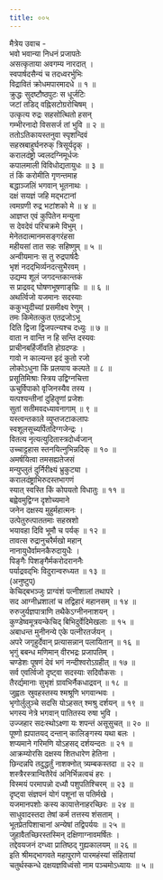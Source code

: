 ```yaml
---
title: ००५
---
```

मैत्रेय उवाच -  
भवो भवान्या निधनं प्रजापतेः  
असत्कृताया अवगम्य नारदात् ।  
स्वपार्षदसैन्यं च तदध्वरर्भुभिः  
विद्रावितं क्रोधमपारमादधे ॥ १ ॥  
क्रुद्धः सुदष्टौष्ठपुटः स धूर्जटिः  
जटां तडिद् वह्निसटोग्ररोचिषम् ।  
उत्कृत्य रुद्रः सहसोत्थितो हसन्  
गम्भीरनादो विससर्ज तां भुवि ॥ २ ॥  
ततोऽतिकायस्तनुवा स्पृशन्दिवं  
सहस्रबाहुर्घनरुक् त्रिसूर्यदृक् ।  
करालदंष्ट्रो ज्वलदग्निमूर्धजः  
कपालमाली विविधोद्यतायुधः ॥ ३ ॥  
तं किं करोमीति गृणन्तमाह  
बद्धाञ्जलिं भगवान् भूतनाथः ।  
दक्षं सयज्ञं जहि मद्‍भटानां  
त्वमग्रणी रुद्र भटांशको मे ॥ ४ ॥  
आज्ञप्त एवं कुपितेन मन्युना  
स देवदेवं परिचक्रमे विभुम् ।  
मेनेतदात्मानमसङ्‌गरंहसा  
महीयसां तात सहः सहिष्णुम् ॥ ५ ॥  
अन्वीयमानः स तु रुद्रपार्षदैः  
भृशं नदद्‌भिर्व्यनदत्सुभैरवम् ।  
उद्यम्य शूलं जगदन्तकान्तकं  
स प्राद्रवद् घोषणभूषणाङ्‌घ्रिः ॥ ॥ ६ ॥  
अथर्त्विजो यजमानः सदस्याः  
ककुभ्युदीच्यां प्रसमीक्ष्य रेणुम् ।  
तमः किमेतत्कुत एतद्रजोऽभू  
दिति द्विजा द्विजपत्‍न्यश्च दध्युः ॥ ७ ॥  
वाता न वान्ति न हि सन्ति दस्यवः  
प्राचीनबर्हिर्जीवति होग्रदण्डः ।  
गावो न काल्यन्त इदं कुतो रजो  
लोकोऽधुना किं प्रलयाय कल्पते ॥ ८ ॥  
प्रसूतिमिश्राः स्त्रिय उद्विग्नचित्ता  
ऊचुर्विपाको वृजिनस्यैव तस्य ।  
यत्पश्यन्तीनां दुहितॄणां प्रजेशः  
सुतां सतीमवदध्यावनागाम् ॥ ९ ॥  
यस्त्वन्तकाले व्युप्तजटाकलापः  
स्वशूलसूच्यर्पितदिग्गजेन्द्रः ।  
वितत्य नृत्यत्युदितास्त्रदोर्ध्वजान्  
उच्चाट्टहास स्तनयित्‍नुभिन्नदिक् ॥ १० ॥  
अमर्षयित्वा तमसह्यतेजसं  
मन्युप्लुतं दुर्निरीक्ष्यं भ्रुकुट्या ।  
करालदंष्ट्राभिरुदस्तभागणं  
स्यात् स्वस्ति किं कोपयतो विधातुः ॥ ११ ॥  
बह्वेवमुद्विग्न दृशोच्यमाने  
जनेन दक्षस्य मुहुर्महात्मनः ।  
उत्पेतुरुत्पाततमाः सहस्रशो  
भयावहा दिवि भूमौ च पर्यक् ॥ १२ ॥  
तावत्स रुद्रानुचरैर्मखो महान्  
नानायुधैर्वामनकैरुदायुधैः ।  
पिङ्‌गैः पिशङ्‌गैर्मकरोदराननैः  
पर्याद्रवद्‌भिः विदुरान्वरुध्यत ॥ १३ ॥  
(अनुष्टुप्)  
केचिद्‍बभञ्जुः प्राग्वंशं पत्‍नीशालां तथापरे ।  
सद आग्नीध्रशालां च तद्विहारं महानसम् ॥ १४ ॥  
रुरुजुर्यज्ञपात्राणि तथैकेऽग्नीननाशयन् ।  
कुण्डेष्वमूत्रयन्केचिद् बिभिदुर्वेदिमेखलाः ॥ १५ ॥  
अबाधन्त मुनीनन्ये एके पत्‍नीरतर्जयन् ।  
अपरे जगृहुर्देवान् प्रत्यासन्नान् पलायितान् ॥ १६ ॥  
भृगुं बबन्ध मणिमान् वीरभद्रः प्रजापतिम् ।  
चण्डेशः पूषणं देवं भगं नन्दीश्वरोऽग्रहीत् ॥ १७ ॥  
सर्व एवर्त्विजो दृष्ट्वा सदस्याः सदिवौकसः ।  
तैरर्द्यमानाः सुभृशं ग्रावभिर्नैकधाद्रवन् ॥ १८ ॥  
जुह्वतः स्रुवहस्तस्य श्मश्रूणि भगवान्भवः ।  
भृगोर्लुलुञ्चे सदसि योऽहसत् श्मश्रु दर्शयन् ॥ १९ ॥  
भगस्य नेत्रे भगवान् पातितस्य रुषा भुवि ।  
उज्जहार सदःस्थोऽक्ष्णा यः शपन्तं असूसुचत् ॥ २० ॥  
पूष्णो ह्यपातयद् दन्तान् कालिङ्‌गस्य यथा बलः ।  
शप्यमाने गरिमणि योऽहसद् दर्शयन्दतः ॥ २१ ॥  
आक्रम्योरसि दक्षस्य शितधारेण हेतिना ।  
छिन्दन्नपि तदुद्धर्तुं नाशक्नोत् त्र्यम्बकस्तदा ॥ २२ ॥  
शस्त्रैरस्त्रान्वितैरेवं अनिर्भिन्नत्वचं हरः ।  
विस्मयं परमापन्नो दध्यौ पशुपतिश्चिरम् ॥ २३ ॥  
दृष्ट्वा संज्ञपनं योगं पशूनां स पतिर्मखे ।  
यजमानपशोः कस्य कायात्तेनाहरच्छिरः ॥ २४ ॥  
साधुवादस्तदा तेषां कर्म तत्तस्य शंसताम् ।  
भूतप्रेतपिशाचानां अन्येषां तद्विपर्ययः ॥ २५ ॥  
जुहावैतच्छिरस्तस्मिन् दक्षिणाग्नावमर्षितः ।  
तद्देवयजनं दग्ध्वा प्रातिष्ठद् गुह्यकालयम् ॥ २६ ॥  
इति श्रीमद्‌भागवते महापुराणे पारमहंस्यां संहितायां  
चतुर्थस्कन्धे दक्षयज्ञविध्वंसो नाम पञ्चमोऽध्यायः ॥ ५ ॥